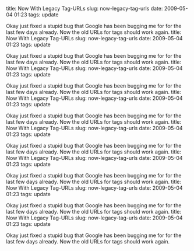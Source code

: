 title: Now With Legacy Tag-URLs
slug: now-legacy-tag-urls
date: 2009-05-04 01:23
tags: update

Okay just fixed a stupid bug that Google has been bugging me for for the last few days already. Now the old URLs for tags should work again.
title: Now With Legacy Tag-URLs
slug: now-legacy-tag-urls
date: 2009-05-04 01:23
tags: update

Okay just fixed a stupid bug that Google has been bugging me for for the last few days already. Now the old URLs for tags should work again.
title: Now With Legacy Tag-URLs
slug: now-legacy-tag-urls
date: 2009-05-04 01:23
tags: update

Okay just fixed a stupid bug that Google has been bugging me for for the last few days already. Now the old URLs for tags should work again.
title: Now With Legacy Tag-URLs
slug: now-legacy-tag-urls
date: 2009-05-04 01:23
tags: update

Okay just fixed a stupid bug that Google has been bugging me for for the last few days already. Now the old URLs for tags should work again.
title: Now With Legacy Tag-URLs
slug: now-legacy-tag-urls
date: 2009-05-04 01:23
tags: update

Okay just fixed a stupid bug that Google has been bugging me for for the last few days already. Now the old URLs for tags should work again.
title: Now With Legacy Tag-URLs
slug: now-legacy-tag-urls
date: 2009-05-04 01:23
tags: update

Okay just fixed a stupid bug that Google has been bugging me for for the last few days already. Now the old URLs for tags should work again.
title: Now With Legacy Tag-URLs
slug: now-legacy-tag-urls
date: 2009-05-04 01:23
tags: update

Okay just fixed a stupid bug that Google has been bugging me for for the last few days already. Now the old URLs for tags should work again.
title: Now With Legacy Tag-URLs
slug: now-legacy-tag-urls
date: 2009-05-04 01:23
tags: update

Okay just fixed a stupid bug that Google has been bugging me for for the last few days already. Now the old URLs for tags should work again.
